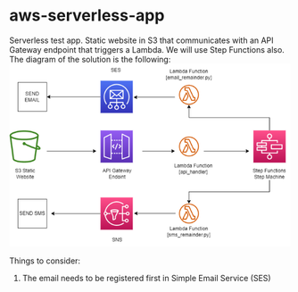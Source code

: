 # aws-serverless-app
Serverless test app. Static website in S3 that communicates with an API Gateway endpoint that triggers a Lambda. We will use Step Functions also.
The diagram of the solution is the following:
![Alt text](https://github.com/dACEvid/aws-serverless-app/blob/main/diagram.png?raw=true)

Things to consider:
1) The email needs to be registered first in Simple Email Service (SES)

